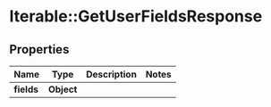 # Iterable::GetUserFieldsResponse

## Properties
Name | Type | Description | Notes
------------ | ------------- | ------------- | -------------
**fields** | **Object** |  | 

